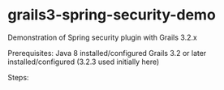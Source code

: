 # grails3-spring-security-demo
Demonstration of Spring security plugin with Grails 3.2.x

Prerequisites:
Java 8 installed/configured
Grails 3.2 or later installed/configured (3.2.3 used initially here)

Steps:
